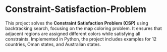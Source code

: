 # Constraint-Satisfaction-Problem
This project solves the **Constraint Satisfaction Problem (CSP)** using backtracking search, focusing on the map coloring problem. It ensures that adjacent regions are assigned different colors while satisfying all constraints. Implemented in Python, the project includes examples for 12 countries, Oman states, and Australian states.

